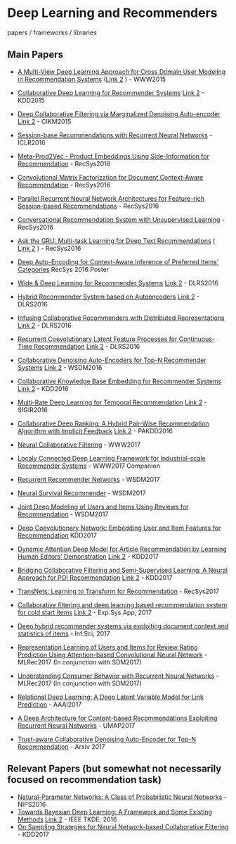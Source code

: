 # Deep Learning and Recommenders
papers / frameworks / libraries 

## Main Papers
* [A Multi-View Deep Learning Approach for Cross Domain User Modeling in Recommendation Systems](http://www.www2015.it/documents/proceedings/proceedings/p278.pdf) ([Link 2](http://dl.acm.org/citation.cfm?id=2741667) ) - WWW2015
* [Collaborative Deep Learning for Recommender Systems](https://arxiv.org/pdf/1409.2944.pdf) [Link 2](http://dl.acm.org/citation.cfm?id=2783273) - KDD2015
* [Deep Collaborative Filtering via Marginalized Denoising Auto-encoder](https://pdfs.semanticscholar.org/ff29/2f00055d8221c42d4831679db9d3872b6fbd.pdf) [Link 2](http://dl.acm.org/citation.cfm?id=2806527) - CIKM2015

* [Session-base Recommendations with Recurrent Neural Networks](https://arxiv.org/pdf/1511.06939.pdf) - ICLR2016
* [Meta-Prod2Vec - Product Embeddings Using Side-Information for Recommendation](https://arxiv.org/pdf/1607.07326.pdf) - RecSys2016
* [Convolutional Matrix Factorization for Document Context-Aware Recommendation](http://dl.acm.org/citation.cfm?id=2959165&CFID=731295212&CFTOKEN=22607582) - RecSys2016
* [Parallel Recurrent Neural Network Architectures for Feature-rich Session-based Recommendations](http://dl.acm.org/citation.cfm?id=2959167&CFID=731295212&CFTOKEN=22607582) - RecSys2016
* [Conversational Recommendation System with Unsupervised Learning](http://dl.acm.org/citation.cfm?id=2959114&CFID=731295212&CFTOKEN=22607582) - RecSys2016
* [Ask the GRU: Multi-task Learning for Deep Text Recommendations](https://arxiv.org/pdf/1609.02116.pdf) ( [Link 2](http://dl.acm.org/citation.cfm?id=2959180) ) - RecSys2016
* [Deep Auto-Encoding for Context-Aware Inference of Preferred Items' Categories](http://ceur-ws.org/Vol-1688/paper-16.pdf) RecSys 2016 Poster
* [Wide & Deep Learning for Recommender Systems](https://arxiv.org/pdf/1606.07792.pdf) [Link 2](http://dl.acm.org/citation.cfm?id=2988454) - DLRS2016
* [Hybrid Recommender System based on Autoencoders](https://arxiv.org/pdf/1606.07659.pdf) [Link 2](http://dl.acm.org/citation.cfm?id=2988456) - DLRS2016
* [Infusing Collaborative Recommenders with Distributed Representations](https://arxiv.org/pdf/1608.06298.pdf) [Link 2](http://dl.acm.org/citation.cfm?id=2988455) - DLRS2016
* [Recurrent Coevolutionary Latent Feature Processes for Continuous-Time Recommendation](https://www.cc.gatech.edu/~lsong/papers/DaiWanTriSon16.pdf) [Link 2](http://dl.acm.org/citation.cfm?id=2988451) - DLRS2016
* [Collaborative Denoising Auto-Encoders for Top-N Recommender Systems](http://alicezheng.org/papers/wsdm16-cdae.pdf) [Link 2](http://dl.acm.org/citation.cfm?id=2835837) - WSDM2016
* [Collaborative Knowledge Base Embedding for Recommender Systems](http://www.kdd.org/kdd2016/papers/files/adf0066-zhangA.pdf) [Link 2](http://dl.acm.org/citation.cfm?id=2939673) - KDD2016
* [Multi-Rate Deep Learning for Temporal Recommendation](http://sonyis.me/paperpdf/spr209-song_sigir16.pdf) [Link 2](http://dl.acm.org/citation.cfm?id=2914726) - SIGIR2016
* [Collaborative Deep Ranking: A Hybrid Pair-Wise Recommendation Algorithm with Implicit Feedback](http://inpluslab.sysu.edu.cn/chenliang/homepagefiles/paper/hao-pakdd2016.pdf) [Link 2](https://link.springer.com/chapter/10.1007/978-3-319-31750-2_44) - PAKDD2016

* [Neural Collaborative Filtering](http://papers.www2017.com.au.s3-website-ap-southeast-2.amazonaws.com/proceedings/p173.pdf) - WWW2017
* [Localy Connected Deep Learning Framework for Industrial-scale Recommender Systems](http://papers.www2017.com.au.s3-website-ap-southeast-2.amazonaws.com/companion/p769.pdf) - WWW2017 Companion
* [Recurrent Recommender Networks](http://dl.acm.org/citation.cfm?id=3018689&CFID=731295212&CFTOKEN=22607582) - WSDM2017
* [Neural Survival Recommender](http://dl.acm.org/citation.cfm?id=3018719) - WSDM2017
* [Joint Deep Modeling of Users and Items Using Reviews for Recommendation](http://dl.acm.org/citation.cfm?id=3018665&CFID=731295212&CFTOKEN=22607582) - WSDM2017
* [Deep Coevolutionary Network: Embedding User and Item Features for Recommendation](https://arxiv.org/pdf/1609.03675.pdf) KDD2017
* [Dynamic Attention Deep Model for Article Recommendation by Learning Human Editors' Demonstration](https://pdfs.semanticscholar.org/584e/dd6752ce246ff480ee2228770b80d9e59c74.pdf) [Link 2](http://dl.acm.org/citation.cfm?id=3098096) - KDD2017
* [Bridging Collaborative Filtering and Semi-Supervised Learning: A Neural Approach for POI Recommendation](http://chaozhang.org/files/papers/kdd17a.pdf) [Link 2](http://dl.acm.org/citation.cfm?id=3098094) - KDD2017
* [TransNets: Learning to Transform for Recommendation](http://dl.acm.org/citation.cfm?id=3109878) - RecSys2017
* [Collaborative filtering and deep learning based recommendation system for cold start items](https://research.aston.ac.uk/portal/files/21468560/Recommendation_system_for_cold_start_items.pdf) [Link 2](http://www.sciencedirect.com/science/article/pii/S0957417416305309) - Exp.Sys.App, 2017
* [Deep hybrid recommender systems via exploiting document context and statistics of items](http://www.sciencedirect.com/science/article/pii/S0020025516318539) - Inf.Sci, 2017
* [Representation Learning of Users and Items for Review Rating Prediction Using Attention-based Convolutional Neural Network](http://mlrec.org/2017/papers/paper8.pdf) - MLRec2017 (In conjunction with SDM2017)
* [Understanding Consumer Behavior with Recurrent Neural Networks](http://mlrec.org/2017/papers/paper2.pdf) - MLRec2017 (In conjunction with SDM2017)
* [Relational Deep Learning: A Deep Latent Variable Model for Link Prediction](http://www.aaai.org/ocs/index.php/AAAI/AAAI17/paper/download/14346/14463) - AAAI2017
* [A Deep Architecture for Content-based Recommendations Exploiting Recurrent Neural Networks](http://dl.acm.org/citation.cfm?id=3079684) - UMAP2017
* [Trust-aware Collaborative Denoising Auto-Encoder for Top-N Recommendation](https://pdfs.semanticscholar.org/9d52/b8098c160f1fff6c65983d05dd7efc783431.pdf) - Arxiv 2017


## Relevant Papers (but somewhat not necessarily focused on recommendation task)
* [Natural-Parameter Networks: A Class of Probabilistic Neural Networks](http://papers.nips.cc/paper/6279-natural-parameter-networks-a-class-of-probabilistic-neural-networks.pdf) - NIPS2016
* [Towards Bayesian Deep Learning: A Framework and Some Existing Methods](https://arxiv.org/pdf/1608.06884.pdf) [Link 2](http://ieeexplore.ieee.org/abstract/document/7562516/) - IEEE TKDE, 2016
* [On Sampling Strategies for Neural Network-based Collaborative Filtering](http://www.hongliangjie.com/publications/kdd2017.pdf) - KDD2017



